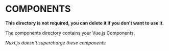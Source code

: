# COMPONENTS
**This directory is not required, you can delete it if you don't want to use it.**

The components directory contains your Vue.js Components.

_Nuxt.js doesn't supercharge these components._
